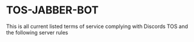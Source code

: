 # TOS-JABBER-BOT
This is all current listed terms of service complying with Discords TOS and the following server rules
